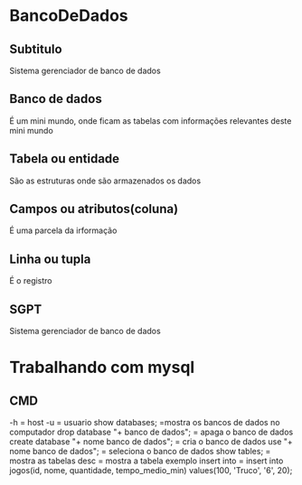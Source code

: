 # BancoDeDados

## Subtitulo
Sistema gerenciador de banco de dados

## Banco de dados
É um mini mundo, onde ficam as tabelas com informações relevantes deste mini mundo

## Tabela ou entidade
São as estruturas onde são armazenados os dados

## Campos ou atributos(coluna)
É uma parcela da irformação

## Linha ou tupla
É o registro

## SGPT 
Sistema gerenciador de banco de dados

# Trabalhando com mysql

## CMD
-h = host
-u = usuario
show databases; =mostra os bancos de dados no computador
drop database "+ banco de dados"; = apaga o banco de dados
create database "+ nome banco de dados"; = cria o banco de dados
use "+ nome banco de dados"; = seleciona o banco de dados
show tables; = mostra as tabelas
desc = mostra a tabela
exemplo insert into =
insert into jogos(id, nome, quantidade, tempo_medio_min) values(100, 'Truco', '6', 20);